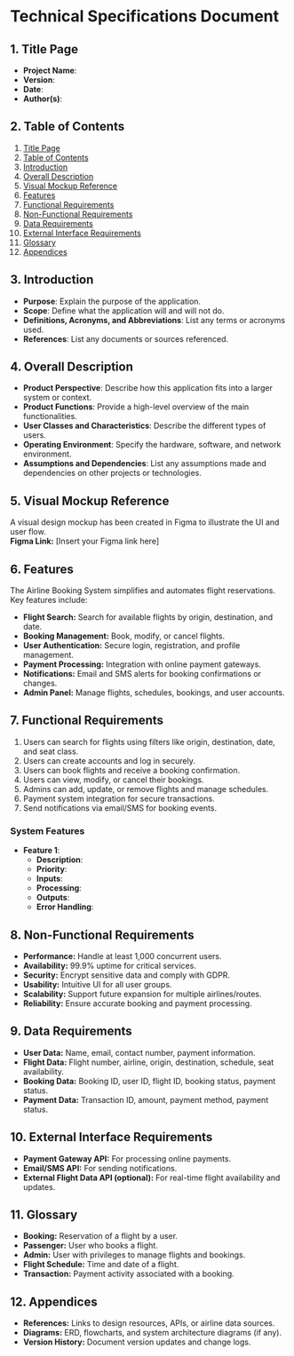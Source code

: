 # Technical Specifications Document

## 1. Title Page
- **Project Name**: 
- **Version**: 
- **Date**: 
- **Author(s)**: 

## 2. Table of Contents
1. [Title Page](#1-title-page)  
2. [Table of Contents](#2-table-of-contents)  
3. [Introduction](#3-introduction)  
4. [Overall Description](#4-overall-description)  
5. [Visual Mockup Reference](#5-visual-mockup-reference)  
6. [Features](#6-features)  
7. [Functional Requirements](#7-functional-requirements)  
8. [Non-Functional Requirements](#8-non-functional-requirements)  
9. [Data Requirements](#9-data-requirements)  
10. [External Interface Requirements](#10-external-interface-requirements)  
11. [Glossary](#11-glossary)  
12. [Appendices](#12-appendices)

## 3. Introduction
- **Purpose**: Explain the purpose of the application.
- **Scope**: Define what the application will and will not do.
- **Definitions, Acronyms, and Abbreviations**: List any terms or acronyms used.
- **References**: List any documents or sources referenced.

## 4. Overall Description
- **Product Perspective**: Describe how this application fits into a larger system or context.
- **Product Functions**: Provide a high-level overview of the main functionalities.
- **User Classes and Characteristics**: Describe the different types of users.
- **Operating Environment**: Specify the hardware, software, and network environment.
- **Assumptions and Dependencies**: List any assumptions made and dependencies on other projects or technologies.

## 5. Visual Mockup Reference
A visual design mockup has been created in Figma to illustrate the UI and user flow.  
**Figma Link:** [Insert your Figma link here]  

## 6. Features
The Airline Booking System simplifies and automates flight reservations. Key features include:  

- **Flight Search:** Search for available flights by origin, destination, and date.  
- **Booking Management:** Book, modify, or cancel flights.  
- **User Authentication:** Secure login, registration, and profile management.  
- **Payment Processing:** Integration with online payment gateways.  
- **Notifications:** Email and SMS alerts for booking confirmations or changes.  
- **Admin Panel:** Manage flights, schedules, bookings, and user accounts.  

## 7. Functional Requirements
1. Users can search for flights using filters like origin, destination, date, and seat class.  
2. Users can create accounts and log in securely.  
3. Users can book flights and receive a booking confirmation.  
4. Users can view, modify, or cancel their bookings.  
5. Admins can add, update, or remove flights and manage schedules.  
6. Payment system integration for secure transactions.  
7. Send notifications via email/SMS for booking events.  

### System Features
- **Feature 1**:
  - **Description**: 
  - **Priority**: 
  - **Inputs**: 
  - **Processing**: 
  - **Outputs**: 
  - **Error Handling**: 

## 8. Non-Functional Requirements
- **Performance:** Handle at least 1,000 concurrent users.  
- **Availability:** 99.9% uptime for critical services.  
- **Security:** Encrypt sensitive data and comply with GDPR.  
- **Usability:** Intuitive UI for all user groups.  
- **Scalability:** Support future expansion for multiple airlines/routes.  
- **Reliability:** Ensure accurate booking and payment processing.  

## 9. Data Requirements
- **User Data:** Name, email, contact number, payment information.  
- **Flight Data:** Flight number, airline, origin, destination, schedule, seat availability.  
- **Booking Data:** Booking ID, user ID, flight ID, booking status, payment status.  
- **Payment Data:** Transaction ID, amount, payment method, payment status.  

## 10. External Interface Requirements
- **Payment Gateway API:** For processing online payments.  
- **Email/SMS API:** For sending notifications.  
- **External Flight Data API (optional):** For real-time flight availability and updates.  

## 11. Glossary
- **Booking:** Reservation of a flight by a user.  
- **Passenger:** User who books a flight.  
- **Admin:** User with privileges to manage flights and bookings.  
- **Flight Schedule:** Time and date of a flight.  
- **Transaction:** Payment activity associated with a booking.  

## 12. Appendices
- **References:** Links to design resources, APIs, or airline data sources.  
- **Diagrams:** ERD, flowcharts, and system architecture diagrams (if any).  
- **Version History:** Document version updates and change logs.  


